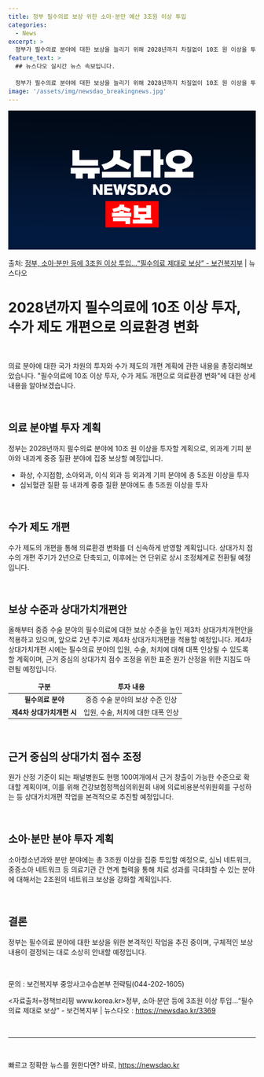 ```yaml
---
title: 정부 필수의료 보상 위한 소아·분만 예산 3조원 이상 투입
categories:
  - News
excerpt: >
  정부가 필수의료 분야에 대한 보상을 늘리기 위해 2028년까지 차질없이 10조 원 이상을 투자한다. 이에 우…
feature_text: >
  ## 뉴스다오 실시간 뉴스 속보입니다.

  정부가 필수의료 분야에 대한 보상을 늘리기 위해 2028년까지 차질없이 10조 원 이상을 투자한다. 이에 우…
image: '/assets/img/newsdao_breakingnews.jpg'
---
```


![뉴스다오 속보](/assets/img/newsdao_breakingnews.jpg)

<p>출처: <a href="https://newsdao.kr/3369" rel="dofollow">정부, 소아·분만 등에 3조원 이상 투입…“필수의료 제대로 보상” - 보건복지부</a> | 뉴스다오</p>

<h1 data-ke-size="size26">2028년까지 필수의료에 10조 이상 투자, 수가 제도 개편으로 의료환경 변화</h1>
<p data-ke-size="size16">&nbsp;</p>
의료 분야에 대한 국가 차원의 투자와 수가 제도의 개편 계획에 관한 내용을 총정리해보았습니다. "필수의료에 10조 이상 투자, 수가 제도 개편으로 의료환경 변화"에 대한 상세 내용을 알아보겠습니다.
<p data-ke-size="size16">&nbsp;</p>
<h2 data-ke-size="size26">의료 분야별 투자 계획</h2>
<p data-ke-size="size16">정부는 2028년까지 필수의료 분야에 10조 원 이상을 투자할 계획으로, 외과계 기피 분야와 내과계 중증 질환 분야에 집중 보상할 예정입니다.</p>
<ul data-ke-size="size16">
<li>화상, 수지접합, 소아외과, 이식 외과 등 외과계 기피 분야에 총 5조원 이상을 투자</li>
<li>심뇌혈관 질환 등 내과계 중증 질환 분야에도 총 5조원 이상을 투자</li>
</ul>
<p data-ke-size="size16">&nbsp;</p>
<h2 data-ke-size="size26">수가 제도 개편</h2>
<p data-ke-size="size16">수가 제도의 개편을 통해 의료환경 변화를 더 신속하게 반영할 계획입니다. 상대가치 점수의 개편 주기가 2년으로 단축되고, 이후에는 연 단위로 상시 조정체계로 전환될 예정입니다.</p>
<p data-ke-size="size16">&nbsp;</p>
<h2 data-ke-size="size26">보상 수준과 상대가치개편안</h2>
<p data-ke-size="size16">올해부터 중증 수술 분야의 필수의료에 대한 보상 수준을 높인 제3차 상대가치개편안을 적용하고 있으며, 앞으로 2년 주기로 제4차 상대가치개편을 적용할 예정입니다. 제4차 상대가치개편 시에는 필수의료 분야의 입원, 수술, 처치에 대해 대폭 인상될 수 있도록 할 계획이며, 근거 중심의 상대가치 점수 조정을 위한 표준 원가 산정을 위한 지침도 마련될 예정입니다.</p>
<table>
<thead>
<tr>
<td style="text-align: center; height: 17px;"><b>구분</b></td>
<td style="text-align: center; height: 17px;"><b>투자 내용</b></td>
</tr>
</thead>
<tbody>
<tr>
<td style="text-align: center; height: 17px;"><b>필수의료 분야</b></td>
<td style="text-align: center; height: 17px;">중증 수술 분야의 보상 수준 인상</td>
</tr>
<tr>
<td style="text-align: center; height: 17px;"><b>제4차 상대가치개편 시</b></td>
<td style="text-align: center; height: 17px;">입원, 수술, 처치에 대한 대폭 인상</td>
</tr>
</tbody>
</table>
<p data-ke-size="size16">&nbsp;</p>
<h2 data-ke-size="size26">근거 중심의 상대가치 점수 조정</h2>
<p data-ke-size="size16">원가 산정 기준이 되는 패널병원도 현행 100여개에서 근거 창출이 가능한 수준으로 확대할 계획이며, 이를 위해 건강보험정책심의위원회 내에 의료비용분석위원회를 구성하는 등 상대가치개편 작업을 본격적으로 추진할 예정입니다.</p>
<p data-ke-size="size16">&nbsp;</p>
<h2 data-ke-size="size26">소아·분만 분야 투자 계획</h2>
<p data-ke-size="size16">소아청소년과와 분만 분야에는 총 3조원 이상을 집중 투입할 예정으로, 심뇌 네트워크, 중증소아 네트워크 등 의료기관 간 연계 협력을 통해 치료 성과를 극대화할 수 있는 분야에 대해서는 2조원의 네트워크 보상을 강화할 계획입니다.</p>
<p data-ke-size="size16">&nbsp;</p>
<h2 data-ke-size="size26">결론</h2>
<p data-ke-size="size16">정부는 필수의료 분야에 대한 보상을 위한 본격적인 작업을 추진 중이며, 구체적인 보상 내용이 결정되는 대로 소상히 안내할 예정입니다.</p>
<p data-ke-size="size16">&nbsp;</p>
<p data-ke-size="size16">문의 : 보건복지부 중앙사고수습본부 전략팀(044-202-1605)</p>
<p data-ke-size="size16"><자료출처=정책브리핑 www.korea.kr>정부, 소아·분만 등에 3조원 이상 투입…“필수의료 제대로 보상” - 보건복지부 | 뉴스다오  : <a href="https://newsdao.kr/3369">https://newsdao.kr/3369</a></p>
<p data-ke-size="size16">&nbsp;</p>
<hr data-ke-size="size16">
<p data-ke-size="size16">&nbsp;</p> 

빠르고 정확한 뉴스를 원한다면? 바로, <a href="https://newsdao.kr" rel="dofollow">https://newsdao.kr</a>


